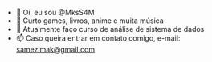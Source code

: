 - 👋 Oi, eu sou @MksS4M
- 👀 Curto games, livros, anime e muita música 
- 🌱 Atualmente faço curso de análise de sistema de dados
- 📫 Caso queira entrar em contato comigo, e-mail: samezimak@gmail.com

<!---
MksS4M/MksS4M is a ✨ special ✨ repository because its `README.md` (this file) appears on your GitHub profile.
You can click the Preview link to take a look at your changes.
--->
